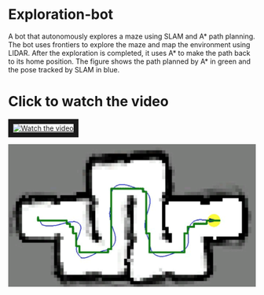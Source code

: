 # Exploration-bot
A bot that autonomously explores a maze using SLAM and A* path planning. The bot uses frontiers to explore the maze and map the environment using LIDAR. After the exploration is completed, it uses A* to make the path back to its home position. The figure shows the path planned by A* in green and the pose tracked by SLAM in blue. 

# Click to watch the video

<a href="http://www.youtube.com/watch?feature=player_embedded&v=Ix8HPOaqvUw" target="_blank">
 <img src="https://img.youtube.com/vi/Ix8HPOaqvUw/0.jpg" alt="Watch the video" width="480" height="360" border="10" />
</a>


![alt text](https://github.com/rahulagrawal048/Exploration-bot/blob/main/images/astar.png?raw=true)


